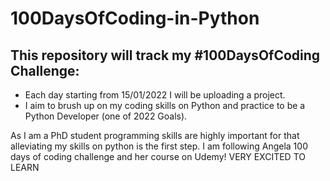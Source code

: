 # 100DaysOfCoding-in-Python
## This repository will track my #100DaysOfCoding Challenge: 

* Each day starting from 15/01/2022 I will be uploading a project. 
* I aim to brush up on my coding skills on Python and practice to be a Python Developer (one of 2022 Goals).

As I am a PhD student programming skills are highly important for that alleviating my skills on python is the first step.  I am following Angela 100 days of coding challenge
and her course on Udemy! VERY EXCITED TO LEARN 
